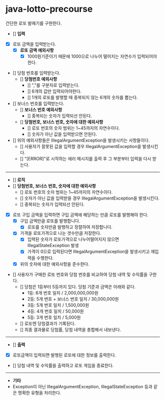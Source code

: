 # java-lotto-precourse
간단한 로또 발매기를 구현한다.

- [] **입력**
- [X] 로또 금액을 입력받는다.
  - [X] **로또 금액 예외사항**
    - [X] 1000원기준이기 때문에 1000으로 나누어 떨어지는 자연수가 입력되어야한다.
- [] 당첨 번호를 입력받는다.
  - [] **당첨번호 예외사항**
    - [] ","를 구분자로 입력받는다.
    - [] 6개의 값만 입력되어야한다.
    - [] 1개의 로또를 발행할 때 중복되지 않는 6개의 숫자를 뽑는다.
- [] 보너스 번호를 입력받는다.
  - [] **보너스 번호 예외사항**
    - [] 중복되는 숫자가 입력되선 안된다.
  - [] **당첨번호, 보너스 번호, 숫자에 대한 예외사항**
    - [] 로또 번호의 숫자 범위는 1~45까지의 자연수이다.
    - [] 숫자가 아닌 값을 입력받으면 안된다.
- [] 위의 예외사항들은 IllegalArgumentException을 발생시키는 사항들이다.
  - [] 사용자가 잘못된 값을 입력할 경우 IllegalArgumentException을 발생시킨다.
  - [] "[ERROR]"로 시작하는 에러 메시지를 출력 후 그 부분부터 입력을 다시 받는다.
---
- [] **로직**
- [] **당첨번호, 보너스 번호, 숫자에 대한 예외사항**
  - [] 로또 번호의 숫자 범위는 1~45까지의 자연수이다.
  - [] 숫자가 아닌 값을 입력받을 경우 IllegalArgumentException을 발생시킨다.
  - [] 중복되는 숫자가 입력되선 안된다.
- [X] 로또 구입 금액을 입력하면 구입 금액에 해당하는 만큼 로또를 발행해야 한다.
  - [X] 구입 금액만큼 로또를 발행합니다.
    - [X] 로또를 숫자만큼 발행하고 정렬하여 저장합니다.
  - [X] 가격을 로또가격으로 나눈 갯수만큼 저장한다.
    - [X] 입력된 숫자가 로또가격으로 나누어떨어지지 않으면 IllegalStateException 발생
    - [X] 가격이 0으로 입력된다면 IllegalArgumentException을 발생시키고 재입력을 수행한다.
  - [X] 위의 숫자에 대한 예외사항을 준수한다.
- [] 사용자가 구매한 로또 번호와 당첨 번호를 비교하여 당첨 내역 및 수익률을 구한다.
  - [] 당첨은 1등부터 5등까지 있다. 당첨 기준과 금액은 아래와 같다.
    - 1등: 6개 번호 일치 / 2,000,000,000원
    - 2등: 5개 번호 + 보너스 번호 일치 / 30,000,000원
    - 3등: 5개 번호 일치 / 1,500,000원
    - 4등: 4개 번호 일치 / 50,000원
    - 5등: 3개 번호 일치 / 5,000원
  - [] 로또엔 당첨결과가 기록된다.
  - [] 최종 결과물로 당첨률, 당첨 내역을 총합해서 내보낸다.

---
- [] **출력**
- [X] 로또금액이 입력되면 발행된 로또에 대한 정보를 출력한다.
- [] 당첨 내역 및 수익률을 출력하고 로또 게임을 종료한다.
---
- **기타**
- Exception이 아닌 IllegalArgumentException, IllegalStateException 등과 같은 명확한 유형을 처리한다.